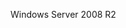 <Token xmlns:xlink="http://www.w3.org/1999/xlink">Windows Server 2008 R2</Token>

<!--HONumber=Jun16_HO4-->


